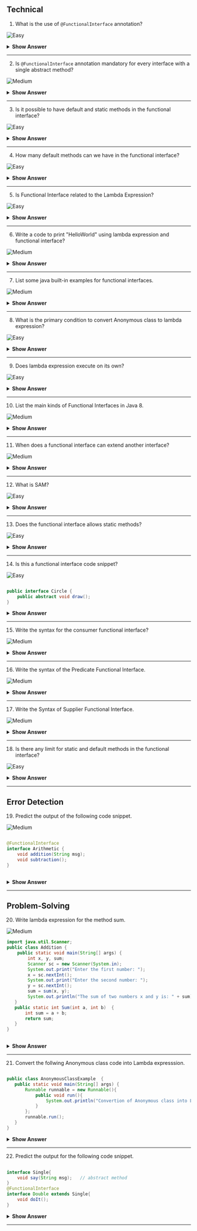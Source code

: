 ## Technical
1. What is the use of `@FunctionalInterface` annotation?

![Easy](https://github.com/revaturelabs/interviewquestions/blob/dev/ComplexityTags/simple%20(2).svg)

<details><summary><b> Show Answer</b></summary>
	
<blockquote>
	
If an interface annotated with <code>@FunctionalInterface</code>, Java complier ensures that interface has only one abstract method.
	
</blockquote>
	
</details>

---

 2.  Is `@FunctionalInterface` annotation mandatory for every interface with a single abstract method?
 
 ![Medium](https://github.com/revaturelabs/interviewquestions/blob/dev/ComplexityTags/Medium%20(2).svg)
 
 <details><summary><b>Show Answer</b></summary>
<blockquote>
  No
</blockquote>
<details><summary><b>Explanation</b></summary>
<blockquote>	
	Not necessarily because the compiler will consider it as a functional interface when it has only one abstract method. 
</blockquote>			
</details>
</details>

---

3. Is it possible to have default and static methods in the functional interface?

![Easy](https://github.com/revaturelabs/interviewquestions/blob/dev/ComplexityTags/simple%20(2).svg)

 <details><summary><b> Show Answer</b></summary>
	<blockquote>
 	Yes
		</blockquote>
<details><summary><b>Explanation</b></summary>
<blockquote>
We can have any number of default and static methods but can contain only one abstract method.
</blockquote>
 </details>
</details>

---

4. How many default methods can we have in the functional interface?

![Easy](https://github.com/revaturelabs/interviewquestions/blob/dev/ComplexityTags/simple%20(2).svg)

 <details><summary><b>Show Answer</b></summary>
	<blockquote>
 	A functional interface can have any number of default methods with only one abstract method.
		</blockquote>
</details>
	

 
 ---

5. Is Functional Interface related to the Lambda Expression?

![Easy](https://github.com/revaturelabs/interviewquestions/blob/dev/ComplexityTags/simple%20(2).svg)

 <details><summary><b>Show Answer</b></summary>
<blockquote>	
Yes
</blockquote>
	
<details><summary><b>Explanation</b></summary>
<blockquote>
		The functional interface has been introduced in Java 8 to support the lambda expression, lambda expression is the instance of a functional interface.
</blockquote>
	</details>
</details>
 
 ---

6. Write a code to print "HelloWorld" using lambda expression and functional interface?

![Medium](https://github.com/revaturelabs/interviewquestions/blob/dev/ComplexityTags/Medium%20(2).svg)

<details><summary><b>Show Answer</b></summary>

<blockquote>

	
```java
@FunctionalInterface
interface Greetings {
	void greet();
}
public class test {
	public static void main(String[] args) {
		Greetings g = () -> System.out.println("HelloWorld");
		g.greet(); // Output: HelloWorld
	}
} 
```
	
</blockquote>
<details> <summary><b>Explanation</b></summary>
	
<blockquote>
<li>Create a functional interface, <code>Greeting</code> with <code>greet</code> as one abstract method</li>
		<li>In main method, provide <code>greet</code> method definition using lambda expression </li>
			<li>Print <b>HelloWorld</b> by calling <code>g.greet()</code></li>
</blockquote>
	</details>
</details>

---

7. List some java built-in examples for functional interfaces.

![Medium](https://github.com/revaturelabs/interviewquestions/blob/dev/ComplexityTags/Medium%20(2).svg)

<details><summary><b>Show Answer</b></summary>
	
<blockquote>

- `Runnable` - Used in Multithreading , which has `run()` method    
- `Callable` - Used to wrap a text and pass to a thread , which has `call()` method
- `Comparable` - Used to compare between the objects in the class, which has `compareTo()` method
	
</blockquote>
	
</details>

---

8. What is the  primary condition to convert Anonymous class to lambda expression? 

![Easy](https://github.com/revaturelabs/interviewquestions/blob/dev/ComplexityTags/simple%20(2).svg)

<details><summary><b>Show Answer</b></summary>

<blockquote>

- The Anonymous classes should have only one abstract method so that it can be converted into lambda expression.
- Functional interface is implemented using lambda expression. which is also called as SAM(Single Abstract Method)
	
</blockquote>
</details>

---

9. Does lambda expression execute on its own? 

![Easy](https://github.com/revaturelabs/interviewquestions/blob/dev/ComplexityTags/simple%20(2).svg)

<details><summary><b>Show Answer</b></summary>
	<blockquote>
	
No
</blockquote>
<details><summary><b>Explanation</b></summary>
	
<blockquote>
	
It is used to implement a method defined by a functional interface.
	
</blockquote>

</details>
	
	
</details>

---

10. List the main kinds of Functional Interfaces in Java 8.

![Medium](https://github.com/revaturelabs/interviewquestions/blob/dev/ComplexityTags/Medium%20(2).svg)


<details><summary><b>Show Answer</b></summary>

<blockquote>

- `Consumer` - which takes only one argument
- `Predicate` - which takes one argument and returns the result as a boolean value
- `Supplier` - which does not take any arguments and returns a single result.
- `Function` - which receives an argument and returns the result based on the processing
	
</blockquote>

</details>

---

11. When does a functional interface can extend another interface?

![Medium](https://github.com/revaturelabs/interviewquestions/blob/dev/ComplexityTags/Medium%20(2).svg)


<details><summary><b>Show Answer</b></summary>
<blockquote>

- A functional interface can extend the interface only when there are no abstract methods in it.
- If it has an abstract method then it will be an invalid functional interface.
</blockquote>

</details>

---

12. What is SAM?

![Easy](https://github.com/revaturelabs/interviewquestions/blob/dev/ComplexityTags/simple%20(2).svg)

<details><summary><b>Show Answer</b></summary>
 
<blockquote>
	
- SAM means Single Abstract Method.
- Which is also called functional interfaces, having only one abstract method and multiple default methods.
	
</blockquote>
	
</details>

---

13. Does the functional interface allows static methods?

![Easy](https://github.com/revaturelabs/interviewquestions/blob/dev/ComplexityTags/simple%20(2).svg)

<details><summary><b>Show Answer</b></summary>
	
<blockquote>
	
JDK 8 allows static methods in the interface, before this only
one abstract method is allowed in functional interface 

</blockquote>
	
</details>

---

14. Is this a functional interface code snippet?

![Easy](https://github.com/revaturelabs/interviewquestions/blob/dev/ComplexityTags/simple%20(2).svg)

``` java

public interface Circle {
    public abstract void draw();
}
```
<details><summary><b>Show Answer</b></summary>
<blockquote>	
Yes

</blockquote>	
<details><summary><b>Explanation</b></summary>
	
<blockquote>
	
This is a functional interface, since there is only one abstract method
	
</blockquote>
	
</details>
	

</details>

---

15. Write the syntax for the consumer functional interface?

![Medium](https://github.com/revaturelabs/interviewquestions/blob/dev/ComplexityTags/Medium%20(2).svg)

<details><summary><b>Show Answer</b></summary>
	
<blockquote>

``` java
Consumer<Integer> consumer = (value) -> System.out.println(value);	
```
</blockquote>

	
<details><summary><b>Explanation</b></summary>

<blockquote>
	
Which accepts only one argument and has no return value. 
	
</blockquote>

</details>

</details>
	
---

16. Write the syntax of the Predicate Functional Interface.
	
![Medium](https://github.com/revaturelabs/interviewquestions/blob/dev/ComplexityTags/Medium%20(2).svg)
	
<details><summary><b>Show Answer</b></summary>
	
<blockquote>

``` java
public interface Predicate<T> {
    boolean test(T t);
}
```
</blockquote>
	
	
<details><summary><b>Explanation</b></summary>
	
<blockquote>
	
A function that accepts an argument and returns a boolean value as an answer

</blockquote>

</details>
	

</details>

---

17. Write the Syntax of Supplier Functional Interface.

![Medium](https://github.com/revaturelabs/interviewquestions/blob/dev/ComplexityTags/Medium%20(2).svg)
	
<details><summary><b>Show Answer</b></summary>
	
<blockquote>

``` java
@FunctionalInterface
public interface Supplier<T>{
    //returns the specific result 
    T get();
}
```
	
</blockquote>

<details><summary><b>Explanation</b></summary>
<blockquote>

Which does not take any input or argument and yet returns a single output. 
</blockquote>

</details>
	
</details>
	

---
	
18. Is there any limit for static and default methods in the functional interface?
	
![Easy](https://github.com/revaturelabs/interviewquestions/blob/dev/ComplexityTags/simple%20(2).svg)

<details><summary><b>Show Answer</b></summary>

No
	
	
<details><summary><b>Explanation</b></summary>
<blockquote>
	
We can add any number of static and default methods in the functional interface in java 8.
</blockquote>

</details>

</details>
	
---

## Error Detection
	
 19. Predict the output of the following code snippet.
	

![Medium](https://github.com/revaturelabs/interviewquestions/blob/dev/ComplexityTags/Medium%20(2).svg)
 
``` java  

@FunctionalInterface
interface Arithmetic {  
    void addition(String msg);  
    void subtraction();
}
	
```
	
<details><summary><b>Show Answer</b></summary>
<blockquote>
	It will throw a compile time error
</blockquote>	
<details><summary><b>Explanation</b></summary>	
<blockquote>	
 that Arithmetic is not a functional interface, since it has 2 abstract methods.
</blockquote>
	</details>
</details>

---
	
## Problem-Solving
	
20. Write lambda expression for the method sum.
	

![Medium](https://github.com/revaturelabs/interviewquestions/blob/dev/ComplexityTags/Medium%20(2).svg)
	
``` java
import java.util.Scanner;  
public class Addition {
    public static void main(String[] args) {
    	int x, y, sum;  
        Scanner sc = new Scanner(System.in);  
        System.out.print("Enter the first number: ");  
        x = sc.nextInt();  
        System.out.print("Enter the second number: ");  
        y = sc.nextInt();  
        sum = sum(x, y);  
        System.out.println("The sum of two numbers x and y is: " + sum); 
   } 
   public static int Sum(int a, int b)  {  
       int sum = a + b;  
       return sum;  
   }  
}
	
```

<details><summary><b>Show Answer</b></summary>
<blockquote>

``` java

public class Main{ 
     public static void main(String args[]){ 
         Sum sum = (a,b) -> a+b;
         System.out.print(sum.add(2,3));  
    }  
}  
interface Sum{
    int add(int a, int b);
}
	
```
</blockquote>

<details><summary><b>Explanation</b></summary>
	
<blockquote>


A lambda expression is a short block of code that takes in parameters and returns a value. Which is similar to methods, but they do not need a name(Function name) and they can be implemented right in the body of a method.
	
</blockquote>

	
</details>

</details>
	
---
	
21. Convert the follwing Anonymous class code into Lambda expresssion.
 

 ``` java

 public class AnonymousClassExample  {
    public static void main(String[] args) {
        Runnable runnable = new Runnable(){
            public void run(){
                System.out.println("Convertion of Anonymous class into Lamda");
            }
        };
        runnable.run();
    }
}
```
<details><summary><b>Show Answer</b></summary>
<blockquote>


``` java

public class AnonymousClassExample {
    public static void main(String[] args) {
        Runnable runnable = () -> {
            System.out.println("Convertion of Anonymous class into Lamda");
        };
        runnable.run();
    }
}
	
```
</blockquote>

	
<details><summary><b>Explanation</b></summary>
<blockquote>

	
 - Functional interface can be instantiated using lambda expression instead of AnonymousClass. 
 - It can reduce the lines of code. 
	
</blockquote>

	
 </details>

</details>

 ---

22. Predict the output for the following code snippet.
	
``` java
	
interface Single{  
    void say(String msg);   // abstract method  
}  
@FunctionalInterface  
interface Double extends Single{  
    void doIt();  
}
```

<details><summary><b>Show Answer</b></summary>
<blockquote>
	
It will throw a compile time error
</blockquote>	
	

<details><summary><b>Explanation</b></summary>
	
 When a functional interface extends another interface it should not contain any abstract methods.
	
</blockquote>

</details>
</details>
	
---





